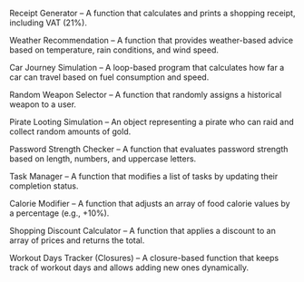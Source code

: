 Receipt Generator – A function that calculates and prints a shopping receipt, including VAT (21%).

Weather Recommendation – A function that provides weather-based advice based on temperature, rain conditions, and wind speed.

Car Journey Simulation – A loop-based program that calculates how far a car can travel based on fuel consumption and speed.

Random Weapon Selector – A function that randomly assigns a historical weapon to a user.

Pirate Looting Simulation – An object representing a pirate who can raid and collect random amounts of gold.

Password Strength Checker – A function that evaluates password strength based on length, numbers, and uppercase letters.

Task Manager – A function that modifies a list of tasks by updating their completion status.

Calorie Modifier – A function that adjusts an array of food calorie values by a percentage (e.g., +10%).

Shopping Discount Calculator – A function that applies a discount to an array of prices and returns the total.

Workout Days Tracker (Closures) – A closure-based function that keeps track of workout days and allows adding new ones dynamically.
